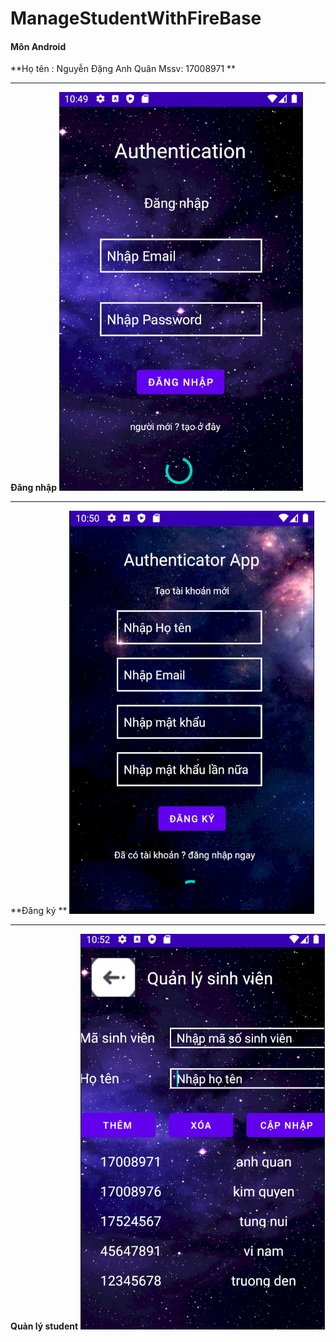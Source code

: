 # ManageStudentWithFireBase
#### Môn Android
**Họ tên : Nguyễn Đặng Anh Quân 
Mssv: 17008971 **

------------


**Đăng nhập**
![](app/src/main/res/drawable/login.PNG)

------------


**Đăng ký **
![](app/src/main/res/drawable/register.PNG)

------------


**Quản lý student**
![](app/src/main/res/drawable/quanly.PNG)
